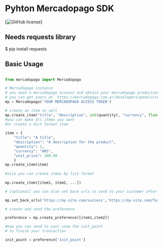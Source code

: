 # Pyhton Mercadopago SDK 

[![GitHub license](https://img.shields.io/github/license/Naereen/StrapDown.js.svg)]

## Needs requests library 

$ pip install requests

## Basic Usage

```python

from mercadopago import Mercadopago

# Mercadopago instance
# you need a mercadopago account and obtain your mercadopago production access token
# you can get yours at  https://mercadopago.com.ar/developers/panel/credentials (you must be logged in)
mp = Mercadopago('YOUR MERCADOPAGO ACCESS TOKEN')

# create an item to sell 
mp.create_item("title", "description", int(quantity), "currency", float(unit_price))
#you can make all items you want
#or create a dict format item
	
item = {
	"title": "A title",
	"description": "A description for the product",
	"quantity": 1,
	"currency": "ARS",
	"unit_price": 100.50
	}
mp.create_item(item)
	
#also you can create items by list format
	
mp.create_item([item1, item2, ...])

# [optional] you can also set back urls to send to your customer after payment

mp.set_back_urls('https://my-site.com/success','https://my-site.com/failure','https://my-site.com/pending')

# create and send the preference

preference = mp.create_preference([item1,item2])

#now you can send to your view the init_point 
# to finish your transaction 

init_point = preference['init_point']
	
```    